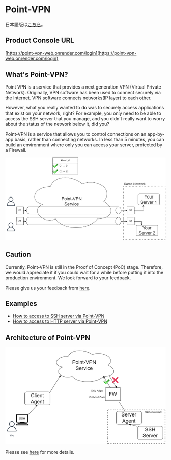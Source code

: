 # Point-VPN

日本語版は[こちら](./index_jp.md)。

## Product Console URL

[https://point-vpn-web.onrender.com/login](https://point-vpn-web.onrender.com/login)

## What's Point-VPN?

Point VPN is a service that provides a next generation VPN (Virtual Private Network).
Originally, VPN software has been used to connect securely via the Internet.
VPN software connects networks(IP layer) to each other.

However, what you really wanted to do was to securely access applications that exist on your network, right?
For example, you only need to be able to access the SSH server that you manage, and you didn't really want to worry about the status of the network below it, did you?

Point-VPN is a service that allows you to control connections on an app-by-app basis, rather than connecting networks.
In less than 5 minutes, you can build an environment where only you can access your server, protected by a Firewall.

![image](./images/image.png)

## Caution

Currently, Point-VPN is still in the Proof of Concept (PoC) stage.
Therefore, we would appreciate it if you could wait for a while before putting it into the production environment.
We look forward to your feedback.

Please give us your feedback from [here](https://docs.google.com/forms/d/e/1FAIpQLSdJ_sZ56BMt2ELLJro-eh5cOn2ZvQze04a6WKRgA3W7Jiz97Q/viewform?usp=sf_link).

## Examples

- [How to access to SSH server via Point-VPN](./example_ssh.md)
- [How to access to HTTP server via Point-VPN](./example_http.md)

## Architecture of Point-VPN

![Architecture](./images/architecture.png)

Please see [here](./architecture.md) for more details.
